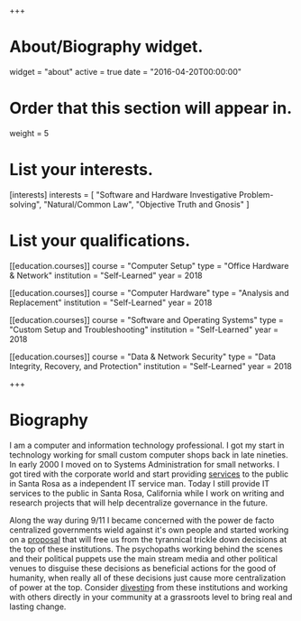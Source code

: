 +++
# About/Biography widget.
widget = "about"
active = true
date = "2016-04-20T00:00:00"

# Order that this section will appear in.
weight = 5

# List your interests.
[interests]
  interests = [
    "Software and Hardware Investigative Problem-solving",
    "Natural/Common Law",
    "Objective Truth and Gnosis"
  ]

# List your qualifications.
[[education.courses]]
  course = "Computer Setup"
  type = "Office Hardware & Network"
  institution = "Self-Learned"
  year = 2018

[[education.courses]]
  course = "Computer Hardware"
  type = "Analysis and Replacement"
  institution = "Self-Learned"
  year = 2018

[[education.courses]]
  course = "Software and Operating Systems"
  type = "Custom Setup and Troubleshooting"
  institution = "Self-Learned"
  year = 2018

[[education.courses]]
  course = "Data & Network Security"
  type = "Data Integrity, Recovery, and Protection"
  institution = "Self-Learned"
  year = 2018

+++

# Biography

I am a computer and information technology professional. I got my start in technology working for small custom computer shops back in late nineties. In early 2000 I moved on to Systems Administration for small networks. I got tired with the corporate world and start providing [services](../professional/services/index.html) to the public in Santa Rosa as a independent IT service man. Today I still provide IT services to the public in Santa Rosa, California while I work on writing and research projects that will help decentralize governance in the future.

Along the way during 9/11 I became concerned with the power de facto centralized governments wield against it's own people and started working on a [proposal](../activism/greatwork/index.html) that will free us from the tyrannical trickle down decisions at the top of these institutions.  The psychopaths working behind the scenes and their political puppets use the main stream media and other political venues to disguise these decisions as beneficial actions for the good of humanity, when really all of these decisions just cause more centralization of power at the top. Consider [divesting](../activism/articles/divestment) from these institutions and working with others directly in your community at a grassroots level to bring real and lasting change.
